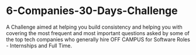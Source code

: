 # 6-Companies-30-Days-Challenge
A Challenge aimed at helping you build consistency and helping you with covering the most frequent and most important questions asked by some of the top tech companies who generally hire OFF CAMPUS for Software Roles - Internships and Full Time.
